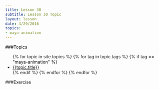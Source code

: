 ```yaml
---
title: Lesson 30
subtitle: Lesson 30 Topic
layout: lesson
date: 4/29/2016
topics:
- maya-animation
---
```


###Topics
<ul>
 {% for topic in site.topics %}
   {% for tag in topic.tags %}
       {% if tag == "maya-animation" %}
           <li><a href="{{ topic.permalink | prepend: site.baseurl }}">{{topic.title}}</a></li>
        {% endif %}
   {% endfor %}
 {% endfor %}
</ul>

###Exercise